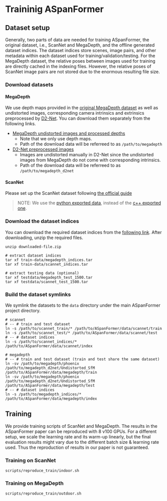 
# Traininig ASpanFormer

## Dataset setup
Generally, two parts of data are needed for training ASpanFormer, the original dataset, i.e., ScanNet and MegaDepth, and the offline generated dataset indices. The dataset indices store scenes, image pairs, and other metadata within each dataset used for training/validation/testing. For the MegaDepth dataset, the relative poses between images used for training are directly cached in the indexing files. However, the relative poses of ScanNet image pairs are not stored due to the enormous resulting file size.

### Download datasets
#### MegaDepth
We use depth maps provided in the [original MegaDepth dataset](https://www.cs.cornell.edu/projects/megadepth/) as well as undistorted images, corresponding camera intrinsics and extrinsics preprocessed by [D2-Net](https://github.com/mihaidusmanu/d2-net#downloading-and-preprocessing-the-megadepth-dataset). You can download them separately from the following links. 
- [MegaDepth undistorted images and processed depths](https://www.cs.cornell.edu/projects/megadepth/dataset/Megadepth_v1/MegaDepth_v1.tar.gz)
    - Note that we only use depth maps.
    - Path of the download data will be referreed to as `/path/to/megadepth`
- [D2-Net preprocessed images](https://drive.google.com/drive/folders/1hxpOsqOZefdrba_BqnW490XpNX_LgXPB)
    - Images are undistorted manually in D2-Net since the undistorted images from MegaDepth do not come with corresponding intrinsics.
    - Path of the download data will be referreed to as `/path/to/megadepth_d2net`

#### ScanNet
Please set up the ScanNet dataset following [the official guide](https://github.com/ScanNet/ScanNet#scannet-data)
> NOTE: We use the [python exported data](https://github.com/ScanNet/ScanNet/tree/master/SensReader/python),
instead of the [c++ exported one](https://github.com/ScanNet/ScanNet/tree/master/SensReader/c%2B%2B).

### Download the dataset indices

You can download the required dataset indices from the [following link](https://drive.google.com/drive/folders/1DOcOPZb3-5cWxLqn256AhwUVjBPifhuf).
After downloading, unzip the required files.
```shell
unzip downloaded-file.zip

# extract dataset indices
tar xf train-data/megadepth_indices.tar
tar xf train-data/scannet_indices.tar

# extract testing data (optional)
tar xf testdata/megadepth_test_1500.tar
tar xf testdata/scannet_test_1500.tar
```

### Build the dataset symlinks

We symlink the datasets to the `data` directory under the main ASpanFormer project directory.

```shell
# scannet
# -- # train and test dataset
ln -s /path/to/scannet_train/* /path/to/ASpanFormer/data/scannet/train
ln -s /path/to/scannet_test/* /path/to/ASpanFormer/data/scannet/test
# -- # dataset indices
ln -s /path/to/scannet_indices/* /path/to/ASpanFormer/data/scannet/index

# megadepth
# -- # train and test dataset (train and test share the same dataset)
ln -sv /path/to/megadepth/phoenix /path/to/megadepth_d2net/Undistorted_SfM /path/to/ASpanFormer/data/megadepth/train
ln -sv /path/to/megadepth/phoenix /path/to/megadepth_d2net/Undistorted_SfM /path/to/ASpanFormer/data/megadepth/test
# -- # dataset indices
ln -s /path/to/megadepth_indices/* /path/to/ASpanFormer/data/megadepth/index
```


## Training
We provide training scripts of ScanNet and MegaDepth. The results in the ASpanFormer paper can be reproduced with 8 v100 GPUs. For a different setup, we scale the learning rate and its warm-up linearly, but the final evaluation results might vary due to the different batch size & learning rate used. Thus the reproduction of results in our paper is not guaranteed.


### Training on ScanNet
``` shell
scripts/reproduce_train/indoor.sh
```


### Training on MegaDepth
``` shell
scripts/reproduce_train/outdoor.sh
```